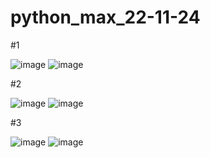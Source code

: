# python_max_22-11-24

#1

![image](https://github.com/user-attachments/assets/2244bf48-b648-416b-a0b1-525af02b71bc)
![image](https://github.com/user-attachments/assets/997cf182-3ff4-416f-b9df-4bd2e76e094a)

#2

![image](https://github.com/user-attachments/assets/bf84eab8-e6b4-4d53-bba8-0858bdae225e)
![image](https://github.com/user-attachments/assets/6f50556d-9857-4c8b-b9a2-6d5380982a2d)


#3

![image](https://github.com/user-attachments/assets/59666f33-b29c-4975-944f-375bb0363ca2)
![image](https://github.com/user-attachments/assets/e94d6e01-a890-45e5-8492-80b51fed9cf5)
















































































